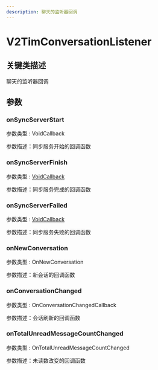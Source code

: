 ```yaml
---
description: 聊天的监听器回调
---
```


# V2TimConversationListener

## 关键类描述

聊天的监听器回调

## 参数

### onSyncServerStart

参数类型 : VoidCallback

参数描述：同步服务开始的回调函数

### onSyncServerFinish

参数类型 : [VoidCallback](https://pub.dev/documentation/tencent\_im\_sdk\_plugin\_platform\_interface/latest/enum\_callbacks/VoidCallback.html)

参数描述：同步服务完成的回调函数

### onSyncServerFailed

参数类型 : [VoidCallback](https://pub.dev/documentation/tencent\_im\_sdk\_plugin\_platform\_interface/latest/enum\_callbacks/VoidCallback.html)

参数描述：同步服务失败的回调函数

### onNewConversation

参数类型 : OnNewConversation

参数描述：新会话的回调函数

### onConversationChanged

参数类型 : OnConversationChangedCallback

参数描述：会话刷新的回调函数

### onTotalUnreadMessageCountChanged

参数类型 : OnTotalUnreadMessageCountChanged

参数描述：未读数改变的回调函数
